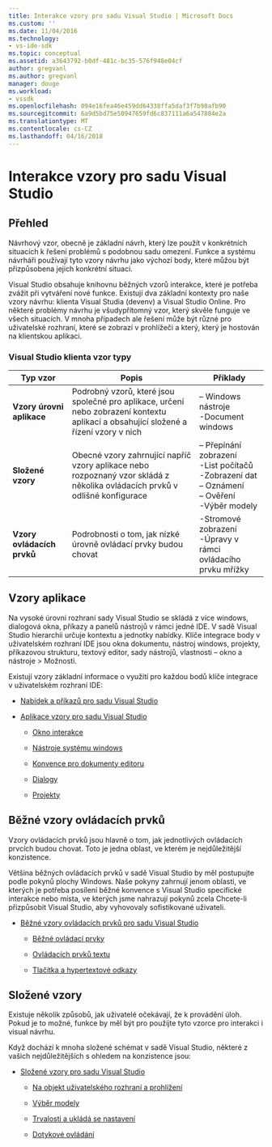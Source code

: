 ```yaml
---
title: Interakce vzory pro sadu Visual Studio | Microsoft Docs
ms.custom: ''
ms.date: 11/04/2016
ms.technology:
- vs-ide-sdk
ms.topic: conceptual
ms.assetid: a3643792-b0df-481c-bc35-576f948e04cf
author: gregvanl
ms.author: gregvanl
manager: douge
ms.workload:
- vssdk
ms.openlocfilehash: 094e16fea46e459dd64338ffa5daf3f7b98afb90
ms.sourcegitcommit: 6a9d5bd75e50947659fd6c837111a6a547884e2a
ms.translationtype: MT
ms.contentlocale: cs-CZ
ms.lasthandoff: 04/16/2018
---
```

# <a name="interaction-patterns-for-visual-studio"></a>Interakce vzory pro sadu Visual Studio
## <a name="overview"></a>Přehled  
 Návrhový vzor, obecně je základní návrh, který lze použít v konkrétních situacích k řešení problémů s podobnou sadu omezení. Funkce a systému návrháři používají tyto vzory návrhu jako výchozí body, které můžou být přizpůsobena jejich konkrétní situaci.  
  
 Visual Studio obsahuje knihovnu běžných vzorů interakce, které je potřeba zvážit při vytváření nové funkce. Existují dva základní kontexty pro naše vzory návrhu: klienta Visual Studia (devenv) a Visual Studio Online. Pro některé problémy návrhu je všudypřítomný vzor, který skvěle funguje ve všech situacích. V mnoha případech ale řešení může být různé pro uživatelské rozhraní, které se zobrazí v prohlížeči a který, který je hostován na klientskou aplikaci.  
  
### <a name="visual-studio-client-pattern-types"></a>Visual Studio klienta vzor typy  
  
|Typ vzor|Popis|Příklady|  
|------------------|-----------------|--------------|  
|**Vzory úrovni aplikace**|Podrobný vzorů, které jsou společné pro aplikace, určení nebo zobrazení kontextu aplikací a obsahující složené a řízení vzory v nich|– Windows nástroje<br />-Document windows|  
|**Složené vzory**|Obecné vzory zahrnující napříč vzory aplikace nebo rozpoznaný vzor skládá z několika ovládacích prvků v odlišné konfigurace|– Přepínání zobrazení<br />-List počítačů<br />-Zobrazení dat<br />– Oznámení<br />– Ověření<br />-Výběr modely|  
|**Vzory ovládacích prvků**|Podrobnosti o tom, jak nízké úrovně ovládací prvky budou chovat|-Stromové zobrazení<br />-Úpravy v rámci ovládacího prvku mřížky|  
  
## <a name="application-patterns"></a>Vzory aplikace  
 Na vysoké úrovni rozhraní sady Visual Studio se skládá z více windows, dialogová okna, příkazy a panelů nástrojů v rámci jedné IDE. V sadě Visual Studio hierarchii určuje kontextu a jednotky nabídky. Klíče integrace body v uživatelském rozhraní IDE jsou okna dokumentu, nástroj windows, projekty, příkazovou strukturu, textový editor, sady nástrojů, vlastnosti – okno a nástroje > Možnosti.  
  
 Existují vzory základní informace o využití pro každou bodů klíče integrace v uživatelském rozhraní IDE:  
  
-   [Nabídek a příkazů pro sadu Visual Studio](../../extensibility/ux-guidelines/menus-and-commands-for-visual-studio.md)  
  
-   [Aplikace vzory pro sadu Visual Studio](../../extensibility/ux-guidelines/application-patterns-for-visual-studio.md)  
  
    -   [Okno interakce](../../extensibility/ux-guidelines/application-patterns-for-visual-studio.md#BKMK_WindowInteractions)  
  
    -   [Nástroje systému windows](../../extensibility/ux-guidelines/application-patterns-for-visual-studio.md#BKMK_ToolWindows)  
  
    -   [Konvence pro dokumenty editoru](../../extensibility/ux-guidelines/application-patterns-for-visual-studio.md#BKMK_DocumentEditorConventions)  
  
    -   [Dialogy](../../extensibility/ux-guidelines/application-patterns-for-visual-studio.md#BKMK_Dialogs)  
  
    -   [Projekty](../../extensibility/ux-guidelines/application-patterns-for-visual-studio.md#BKMK_Projects)  
  
## <a name="common-control-patterns"></a>Běžné vzory ovládacích prvků  
 Vzory ovládacích prvků jsou hlavně o tom, jak jednotlivých ovládacích prvcích budou chovat. Toto je jedna oblast, ve kterém je nejdůležitější konzistence.  
  
 Většina běžných ovládacích prvků v sadě Visual Studio by měl postupujte podle pokynů plochy Windows. Naše pokyny zahrnují jenom oblasti, ve kterých je potřeba posílení běžné konvence s Visual Studio specifické interakce nebo místa, ve kterých jsme nahrazují pokynů zcela Chcete-li přizpůsobit Visual Studio, aby vyhovovaly sofistikované uživateli.  
  
-   [Běžné vzory ovládacích prvků pro sadu Visual Studio](../../extensibility/ux-guidelines/common-control-patterns-for-visual-studio.md)  
  
    -   [Běžné ovládací prvky](../../extensibility/ux-guidelines/common-control-patterns-for-visual-studio.md#BKMK_CommonControls)  
  
    -   [Ovládacích prvků textu](../../extensibility/ux-guidelines/common-control-patterns-for-visual-studio.md#BKMK_TextControls)  
  
    -   [Tlačítka a hypertextové odkazy](../../extensibility/ux-guidelines/common-control-patterns-for-visual-studio.md#BKMK_ButtonsAndHyperlinks)  
  
## <a name="composite-patterns"></a>Složené vzory  
 Existuje několik způsobů, jak uživatelé očekávají, že k provádění úloh. Pokud je to možné, funkce by měl být pro použijte tyto vzorce pro interakci i visual návrhu.  
  
 Když dochází k mnoha složené schémat v sadě Visual Studio, některé z vašich nejdůležitějších s ohledem na konzistence jsou:  
  
-   [Složené vzory pro sadu Visual Studio](../../extensibility/ux-guidelines/composite-patterns-for-visual-studio.md)  
  
    -   [Na objekt uživatelského rozhraní a prohlížení](../../extensibility/ux-guidelines/composite-patterns-for-visual-studio.md#BKMK_OnObjectUI)  
  
    -   [Výběr modely](../../extensibility/ux-guidelines/composite-patterns-for-visual-studio.md#BKMK_SelectionModels)  
  
    -   [Trvalosti a ukládá se nastavení](../../extensibility/ux-guidelines/composite-patterns-for-visual-studio.md#BKMK_PersistenceAndSavingSettings)  
  
    -   [Dotykové ovládání](../../extensibility/ux-guidelines/composite-patterns-for-visual-studio.md#BKMK_TouchInput)